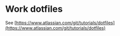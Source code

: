 # Work dotfiles

See [https://www.atlassian.com/git/tutorials/dotfiles](https://www.atlassian.com/git/tutorials/dotfiles)